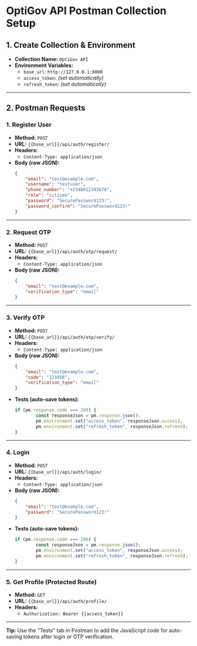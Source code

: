 # OptiGov API Postman Collection Setup

## 1. Create Collection & Environment

- **Collection Name:** `OptiGov API`
- **Environment Variables:**
    - `base_url`: `http://127.0.0.1:8000`
    - `access_token`: *(set automatically)*
    - `refresh_token`: *(set automatically)*

---

## 2. Postman Requests

### 1. Register User

- **Method:** `POST`
- **URL:** `{{base_url}}/api/auth/register/`
- **Headers:**
    - `Content-Type: application/json`
- **Body (raw JSON):**
    ```json
    {
        "email": "test@example.com",
        "username": "testuser",
        "phone_number": "+2348012345678",
        "role": "citizen",
        "password": "SecurePassword123!",
        "password_confirm": "SecurePassword123!"
    }
    ```

---

### 2. Request OTP

- **Method:** `POST`
- **URL:** `{{base_url}}/api/auth/otp/request/`
- **Headers:**
    - `Content-Type: application/json`
- **Body (raw JSON):**
    ```json
    {
        "email": "test@example.com",
        "verification_type": "email"
    }
    ```

---

### 3. Verify OTP

- **Method:** `POST`
- **URL:** `{{base_url}}/api/auth/otp/verify/`
- **Headers:**
    - `Content-Type: application/json`
- **Body (raw JSON):**
    ```json
    {
        "email": "test@example.com",
        "code": "123456",
        "verification_type": "email"
    }
    ```
- **Tests (auto-save tokens):**
    ```javascript
    if (pm.response.code === 200) {
            const responseJson = pm.response.json();
            pm.environment.set("access_token", responseJson.access);
            pm.environment.set("refresh_token", responseJson.refresh);
    }
    ```

---

### 4. Login

- **Method:** `POST`
- **URL:** `{{base_url}}/api/auth/login/`
- **Headers:**
    - `Content-Type: application/json`
- **Body (raw JSON):**
    ```json
    {
        "email": "test@example.com",
        "password": "SecurePassword123!"
    }
    ```
- **Tests (auto-save tokens):**
    ```javascript
    if (pm.response.code === 200) {
            const responseJson = pm.response.json();
            pm.environment.set("access_token", responseJson.access);
            pm.environment.set("refresh_token", responseJson.refresh);
    }
    ```

---

### 5. Get Profile (Protected Route)

- **Method:** `GET`
- **URL:** `{{base_url}}/api/auth/profile/`
- **Headers:**
    - `Authorization: Bearer {{access_token}}`

---

**Tip:** Use the "Tests" tab in Postman to add the JavaScript code for auto-saving tokens after login or OTP verification.

